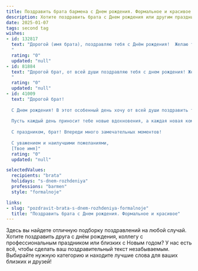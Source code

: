 ```yaml
---
title: Поздравить брата бармена c Днем рождения. Формальное и красивое
description: Хотите поздравить брата c Днем рождения или другим праздником? Наш ИИ создаст незабываемое поздравление, а вы обязательно выделитесь среди других.  
date: 2025-01-07
tags: second tag
wishes:
- id: 132817
  text: "Дорогой (имя брата), поздравляю тебя с Днём рождения!  Желаю тебе успехов в твоём нелёгком, но безусловно интересном труде бармена,  новых творческих идей,  преданных клиентов и стабильного процветания. Пусть каждый день дарит тебе радость,  а жизнь будет наполнена счастьем,  здоровьем и благополучием. С праздником!
  "
  rating: "0"
  updated: "null"
- id: 81884
  text: "Дорогой брат, от всей души поздравляю тебя с днем рождения! Желаю тебе крепкого здоровья, творческих успехов в твоем непростом, но интересном деле бармена, море позитива и радости в жизни, а также верных друзей и преданных клиентов. Пусть твой талант и мастерство всегда приносит тебе удовлетворение и признание!
  "
  rating: "0"
  updated: "null"
- id: 41009
  text: "Дорогой брат!
  
  С Днем рождения! В этот особенный день хочу от всей души поздравить тебя и пожелать здоровья, счастья и успехов во всех начинаниях. Твоя профессиональная работа барменом требует не только мастерства, но и умения находить общий язык с людьми. Ты с легкостью создаешь атмосферу уюта и радости, даря своим клиентам незабываемые эмоции.
  
  Пусть каждый день приносит тебе новые вдохновения, а каждая новая комбинация в твоем баре станет настоящим шедевром. Желаю, чтобы твоя жизнь была яркой и насыщенной, полной ярких событий и интересных знакомств.
  
  С праздником, брат! Впереди много замечательных моментов!
  
  С уважением и наилучшими пожеланиями,
  [Твое имя]"
  rating: "0"
  updated: "null"

selectedValues:
  recipients: "brata"
  holidays: "s-dnem-rozhdeniya"
  professions: "barmen"
  style: "formalnoje"

links:
- slug: "pozdravit-brata-s-dnem-rozhdeniya-formalnoje"
  title: "Поздравить брата c Днем рождения. Формальное и красивое"
---
```


Здесь вы найдете отличную подборку поздравлений на любой случай.
Хотите поздравить друга с днём рождения, коллегу с профессиональным праздником или близких с Новым годом? У нас есть всё, чтобы сделать ваш поздравительный текст незабываемым. Выбирайте нужную категорию и находите лучшие слова для ваших близких и друзей!
